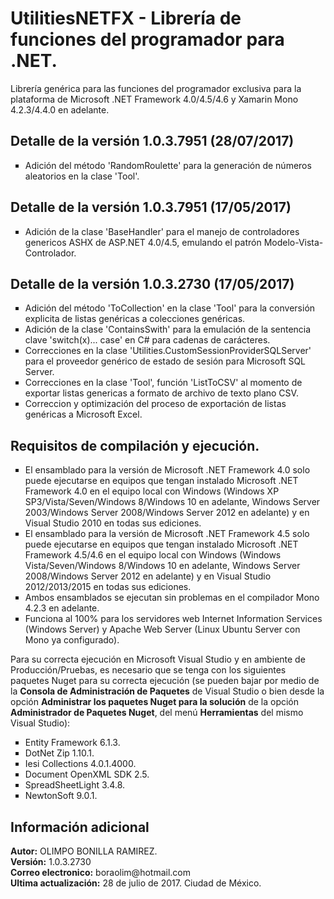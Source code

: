 <h1>UtilitiesNETFX - Librería de funciones del programador para .NET.</h1>
Librería genérica para las funciones del programador exclusiva para la plataforma de Microsoft .NET Framework 4.0/4.5/4.6 y Xamarin Mono 4.2.3/4.4.0 en adelante.

<h2>Detalle de la versión 1.0.3.7951 (28/07/2017)</h2>
<ul type="square">
  <li>Adici&oacute;n del m&eacute;todo 'RandomRoulette' para la generación de números aleatorios en la clase 'Tool'.</li>
</ul>

<h2>Detalle de la versión 1.0.3.7951 (17/05/2017)</h2>
<ul type="square">
  <li>Adición de la clase 'BaseHandler' para el manejo de controladores genericos ASHX de ASP.NET 4.0/4.5, emulando el patrón Modelo-Vista-Controlador.</li>
</ul>

<h2>Detalle de la versión 1.0.3.2730 (17/05/2017)</h2>
<ul type="square">
  <li>Adición del m&eacute;todo 'ToCollection<T>' en la clase 'Tool' para la conversión explicita de listas genéricas a colecciones genéricas.</li>
  <li>Adición de la clase 'ContainsSwith' para la emulación de la sentencia clave 'switch(x)... case' en C# para cadenas de carácteres.</li>
  <li>Correcciones en la clase 'Utilities.CustomSessionProviderSQLServer' para el proveedor genérico de estado de sesión para Microsoft SQL Server.</li>
  <li>Correcciones en la clase 'Tool', función 'ListToCSV' al momento de exportar listas genericas a formato de archivo de texto plano CSV.</li>
  <li>Correccion y optimización del proceso de exportación de listas genéricas a Microsoft Excel.</li>
</ul>


<h2>Requisitos de compilación y ejecución.</h2>
<ul type="square">
  <li>El ensamblado para la versión de Microsoft .NET Framework 4.0 solo puede ejecutarse en equipos que tengan instalado Microsoft .NET Framework 4.0 en el equipo local con Windows (Windows XP SP3/Vista/Seven/Windows 8/Windows 10 en adelante, Windows Server 2003/Windows Server 2008/Windows Server 2012 en adelante) y en Visual Studio 2010 en todas sus ediciones.</li>
  <li>El ensamblado para la versión de Microsoft .NET Framework 4.5 solo puede ejecutarse en equipos que tengan instalado Microsoft .NET Framework 4.5/4.6 en el equipo local con Windows (Windows Vista/Seven/Windows 8/Windows 10 en adelante, Windows Server 2008/Windows Server 2012 en adelante) y en Visual Studio 2012/2013/2015 en todas sus ediciones.</li>
  <li>Ambos ensamblados se ejecutan sin problemas en el compilador Mono 4.2.3 en adelante.</li>
  <li>Funciona al 100% para los servidores web Internet Information Services (Windows Server) y Apache Web Server (Linux Ubuntu Server con Mono ya configurado).</li>
</ul>

<p>Para su correcta ejecución en Microsoft Visual Studio y en ambiente de Producci&oacute;n/Pruebas, es necesario que se tenga con los siguientes paquetes Nuget para su correcta ejecución (se pueden bajar por medio de la <strong>Consola de Administración de Paquetes</strong> de Visual Studio o bien desde la opci&oacute;n <strong>Administrar los paquetes Nuget para la soluci&oacute;n</strong> de la opci&oacute;n <strong>Administrador de Paquetes Nuget</strong>, del men&uacute; <strong>Herramientas</strong> del mismo Visual Studio):</p>

<ul type="square">
  <li>Entity Framework 6.1.3.</li>
  <li>DotNet Zip 1.10.1.</li>
  <li>Iesi Collections 4.0.1.4000.</li>
  <li>Document OpenXML SDK 2.5.</li>
  <li>SpreadSheetLight 3.4.8.</li>
  <li>NewtonSoft 9.0.1.</li>
</ul>  

<h2>Información adicional</h2>
<strong>Autor:</strong> OLIMPO BONILLA RAMIREZ.<br/>
<strong>Versión:</strong> 1.0.3.2730<br/>
<strong>Correo electronico:</strong> boraolim@hotmail.com <br />
<strong>Ultima actualización:</strong> 28 de julio de 2017. Ciudad de M&eacute;xico.